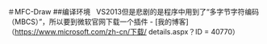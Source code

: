 ＃MFC-Draw
##编译环境
    VS2013但是悲剧的是程序中用到了“多字节字符编码（MBCS）”，所以要到微软官网下载一个插件 - [我的博客]（https://www.microsoft.com/zh-cn/下载/ details.aspx？ID = 40770）
